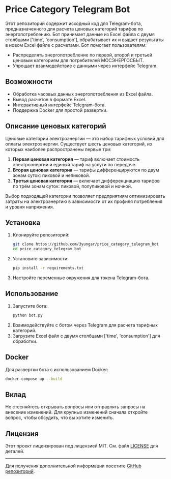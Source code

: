 # Price Category Telegram Bot

Этот репозиторий содержит исходный код для Telegram-бота, предназначенного для расчета ценовых категорий тарифов по энергопотреблению. Бот принимает данные из Excel файла с двумя столбцами ['time', 'consumption'], обрабатывает их и выдает результаты в новом Excel файле с расчетами. Бот помогает пользователям:

- Распределять энергопотребление по первой, второй и третьей ценовым категориям для потребителей МОСЭНЕРГОСБЫТ.
- Упрощает взаимодействие с данными через интерфейс Telegram.

## Возможности

- Обработка часовых данных энергопотребления из Excel файла.
- Вывод расчетов в формате Excel.
- Интерактивный интерфейс Telegram-бота.
- Поддержка Docker для простой развертки.

## Описание ценовых категорий

Ценовые категории электроэнергии — это набор тарифных условий для оплаты электроэнергии. Существует шесть ценовых категорий, из которых наиболее распространены первые три:

1. **Первая ценовая категория** — тариф включает стоимость электроэнергии и единый тариф на услуги по передаче.
2. **Вторая ценовая категория** — тарифы дифференцируются по двум зонам суток: пиковой и непиковой.
3. **Третья ценовая категория** — включает дифференциацию тарифов по трём зонам суток: пиковой, полупиковой и ночной.

Выбор подходящей категории позволяет предприятиям оптимизировать затраты на электроэнергию в зависимости от их профиля потребления и уровня напряжения.

## Установка

1. Клонируйте репозиторий:
   ```bash
   git clone https://github.com/3yungar/price_category_telegram_bot
   cd price_category_telegram_bot
   ```
2. Установите зависимости:
   ```bash
   pip install -r requirements.txt
   ```
3. Настройте переменные окружения для токена Telegram-бота.

## Использование

1. Запустите бота:
   ```bash
   python bot.py
   ```
2. Взаимодействуйте с ботом через Telegram для расчета тарифных категорий.
3. Загрузите Excel файл с двумя столбцами ['time', 'consumption'] для обработки.

## Docker

Для развертки бота с использованием Docker:
```bash
docker-compose up --build
```

## Вклад

Не стесняйтесь открывать вопросы или отправлять запросы на внесение изменений. Для крупных изменений сначала откройте вопрос, чтобы обсудить, что вы хотите изменить.

## Лицензия

Этот проект лицензирован под лицензией MIT. См. файл [LICENSE](LICENSE) для деталей.

---

Для получения дополнительной информации посетите [GitHub репозиторий](https://github.com/3yungar/price_category_telegram_bot).